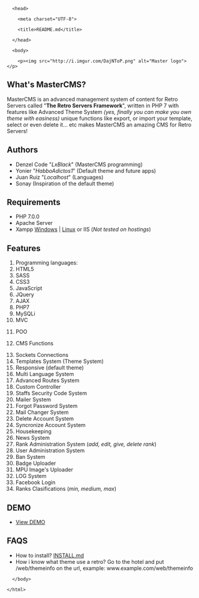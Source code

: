 <html>

      <head>

        <meta charset="UTF-8">

        <title>README.md</title>

      </head>

      <body>

        <p><img src="http://i.imgur.com/DajNToP.png" alt="Master logo"></p>

<h2 id="what-s-mastercms-">What&#39;s MasterCMS?</h2>

<p>MasterCMS is an advanced management system of content for Retro Servers called &quot;<strong>The Retro Servers Framework</strong>&quot;, written in PHP 7 with features like Advanced Theme System <em>(yes, finally you can make you own theme with easiness)</em> unique functions like export, or import your template, select or even delete it... etc makes MasterCMS an amazing CMS for Retro Servers!</p>

<h2 id="authors">Authors</h2>

<ul>

<li>Denzel Code &quot;<em>LxBlack</em>&quot; (MasterCMS programming)</li>

<li>Yonier &quot;<em>HabboAdictos1</em>&quot; (Default theme and future apps)</li>

<li>Juan Ruiz &quot;<em>Localhost</em>&quot; (Languages)</li>

<li>Sonay (Inspiration of the default theme)</li>

</ul>

<h2 id="requirements">Requirements</h2>

<ul>

<li>PHP 7.0.0</li>

<li>Apache Server</li>

<li>Xampp <a href="https://www.apachefriends.org/xampp-files/7.1.4/xampp-win32-7.1.4-0-VC14-installer.exe">Windows</a> | <a href="https://www.apachefriends.org/xampp-files/7.1.4/xampp-linux-x64-7.1.4-0-installer.run">Linux</a> or IIS (<em>Not tested on hostings</em>)</li>

</ul>

<h2 id="features">Features</h2>

<ol>

<li>Programming languages:</li>

<li>HTML5</li>

<li>SASS</li>

<li>CSS3</li>

<li>JavaScript</li>

<li>JQuery</li>

<li>AJAX</li>

<li>PHP7</li>

<li>MySQLi</li>

<li>MVC</li>

<li><p>POO</p>

</li>

<li><p>CMS Functions</p>

</li>

<li>Sockets Connections</li>

<li>Templates System (Theme System)</li>

<li>Responsive (default theme)</li>

<li>Multi Language System</li>

<li>Advanced Routes System</li>

<li>Custom Controller</li>

<li>Staffs Security Code System</li>

<li>Mailer System</li>

<li>Forgot Password System</li>

<li>Mail Changer System</li>

<li>Delete Account System</li>

<li>Syncronize Account System</li>

<li>Housekeeping</li>

<li>News System</li>

<li>Rank Administration System (<em>add, edit, give, delete rank</em>)</li>

<li>User Administration System</li>

<li>Ban System</li>

<li>Badge Uploader</li>

<li>MPU Image&#39;s Uploader</li>

<li>LOG System</li>

<li>Facebook Login</li>

<li>Ranks Clasifications (<em>min, medium, max</em>)</li>

</ol>

<h2 id="demo">DEMO</h2>

<ul>

<li><a href="http://www.habbiz.us/">View DEMO</a></li>

</ul>

<h2 id="faqs">FAQS</h2>

<ul>

<li>How to install? <a href="https://github.com/DenzelCode/MasterCMS/blob/master/INSTALL.md">INSTALL.md</a></li>

<li>How i know what theme use a retro? Go to the hotel and put /web/themeinfo on the url, example: www.example.com/web/themeinfo</li>

</ul>



      </body>

    </html>
